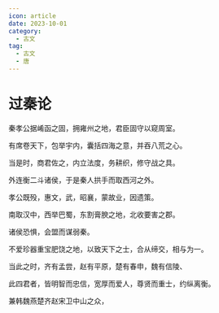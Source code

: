 ```yaml
---
icon: article
date: 2023-10-01
category:
  - 古文
tag:
  - 古文
  - 唐
---
```


# 过秦论

<!-- more -->


秦孝公据崤函之固，拥雍州之地，君臣固守以窥周室。

有席卷天下，包举宇内，囊括四海之意，并吞八荒之心。

当是时，商君佐之，内立法度，务耕织，修守战之具。

外连衡二斗诸侯，于是秦人拱手而取西河之外。


孝公既殁，惠文，武，昭襄，蒙故业，因遗策。

南取汉中，西举巴蜀，东割膏腴之地，北收要害之郡。

诸侯恐惧，会盟而谋弱秦。

不爱珍器重宝肥饶之地，以致天下之士，合从缔交，相与为一。

当此之时，齐有孟尝，赵有平原，楚有春申，魏有信陵、

此四君者，皆明智而忠信，宽厚而爱人，尊贤而重士，约纵离衡。

兼韩魏燕楚齐赵宋卫中山之众，


